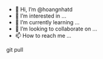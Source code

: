 - 👋 Hi, I’m @hoangnhatd
- 👀 I’m interested in ...
- 🌱 I’m currently learning ...
- 💞️ I’m looking to collaborate on ...
- 📫 How to reach me ...

<!---
hoangnhatd/hoangnhatd is a ✨ special ✨ repository because its `README.md` (this file) appears on your GitHub profile.
You can click the Preview link to take a look at your changes.
--->
git pull
